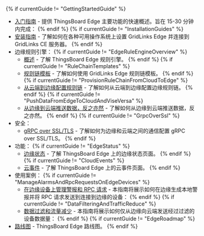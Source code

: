 {% if currentGuide != "GettingStartedGuide" %}
- [入门指南](/docs/{{docsPrefix}}getting-started/) - 提供 ThingsBoard Edge 主要功能的快速概述。旨在 15-30 分钟内完成：
{% endif %}
{% if currentGuide != "InstallationGuides" %}
- [安装指南](/docs/user-guide/install/{{docsPrefix}}installation-options/) - 了解如何在各种可用操作系统上设置 GridLinks Edge 并连接到 GridLinks CE 服务器。
{% endif %}
- 边缘规则引擎：
{% if currentGuide != "EdgeRuleEngineOverview" %}
  - [概述](/docs/{{docsPrefix}}rule-engine/general/) - 了解 ThingsBoard Edge 规则引擎。
{% endif %}
{% if currentGuide != "RuleChainTemplates" %}
  - [规则链模板](/docs/{{docsPrefix}}rule-engine/rule-chain-templates/) - 了解如何使用 GridLinks Edge 规则链模板。
{% endif %}
{% if currentGuide != "ProvisionRuleChainFromCloudToEdge" %}
  - [从云端到边缘配置规则链](/docs/{{docsPrefix}}rule-engine/provision-rule-chains/) - 了解如何从云端到边缘配置边缘规则链。
{% endif %}
{% if currentGuide != "PushDataFromEdgeToCloudAndViseVersa" %}
  - [从边缘到云端推送数据，反之亦然](/docs/{{docsPrefix}}rule-engine/push-data/) - 了解如何从边缘到云端推送数据，反之亦然。
{% endif %}
{% if currentGuide != "GrpcOverSsl" %}
- 安全：
  - [gRPC over SSL/TLS](/docs/{{docsPrefix}}user-guide/grpc-over-ssl/) - 了解如何为边缘和云端之间的通信配置 gRPC over SSL/TLS。
{% endif %}
- 功能：
{% if currentGuide != "EdgeStatus" %}
  - [边缘状态](/docs/{{docsPrefix}}features/edge-status/) - 了解 ThingsBoard Edge 上的边缘状态页面。
{% endif %}
{% if currentGuide != "CloudEvents" %}
  - [云事件](/docs/{{docsPrefix}}features/cloud-events/) - 了解 ThingsBoard Edge 上的云事件页面。
{% endif %}    
- 使用案例：
{% if currentGuide != "ManageAlarmsAndRpcRequestsOnEdgeDevices" %}
  - [在边缘设备上管理警报和 RPC 请求](/docs/{{docsPrefix}}use-cases/manage-alarms-rpc-requests/) - 本指南将展示如何在边缘生成本地警报并将 RPC 请求发送到连接到边缘的设备：
{% endif %}
{% if currentGuide != "DataFilteringAndTrafficReduce" %}
  - [数据过滤和流量减少](/docs/{{docsPrefix}}use-cases/data-filtering-traffic-reduce/) - 本指南将展示如何仅从边缘向云端发送经过过滤的设备数据量：
{% endif %}
{% if currentGuide != "EdgeRoadmap" %}
- [路线图](/docs/{{docsPrefix}}roadmap) - ThingsBoard Edge 路线图。
{% endif %}    
<br>